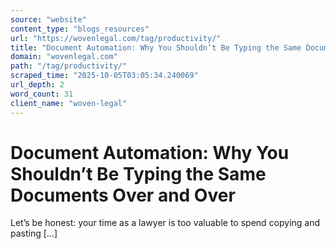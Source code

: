 ```yaml
---
source: "website"
content_type: "blogs_resources"
url: "https://wovenlegal.com/tag/productivity/"
title: "Document Automation: Why You Shouldn’t Be Typing the Same Documents Over and Over"
domain: "wovenlegal.com"
path: "/tag/productivity/"
scraped_time: "2025-10-05T03:05:34.240069"
url_depth: 2
word_count: 31
client_name: "woven-legal"
---
```


# Document Automation: Why You Shouldn’t Be Typing the Same Documents Over and Over

Let’s be honest: your time as a lawyer is too valuable to spend copying and pasting [...]